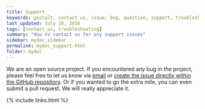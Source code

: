 ```yaml
---
title: Support
keywords: gestalt, contact us, issue, bug, question, support, troubleshooting
last_updated: July 18, 2016
tags: [contact_us, troubleshooting]
summary: "How to contact us for any support issues"
sidebar: mydoc_sidebar
permalink: mydoc_support.html
folder: mydoc
---
```


We are an open source project. If you encountered any bug in the project, please feel free to let us know via <a href="mailto:info@lab41.org">email</a> or [create the issue directly within the GitHub repository](https://github.com/Lab41/gestalt/issues). Or if you wanted to go the extra mile, you can even submit a pull request. We will really appreciate it. 

{% include links.html %}